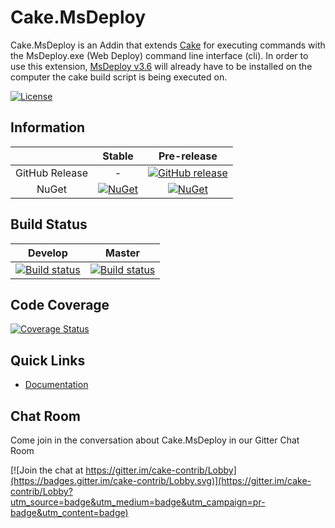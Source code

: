 # Cake.MsDeploy

Cake.MsDeploy is an Addin that extends [Cake](http://cakebuild.net/) for executing commands with the MsDeploy.exe (Web Deploy) command line interface (cli). 
In order to use this extension, [MsDeploy v3.6](https://www.microsoft.com/en-us/download/details.aspx?id=43717) will already have to be installed on the computer the cake build script is being executed on.

[![License](http://img.shields.io/:license-mit-blue.svg)](http://cake-contrib.mit-license.org)

## Information

| |Stable|Pre-release|
|:--:|:--:|:--:|
|GitHub Release|-|[![GitHub release](https://img.shields.io/github/release/cake-contrib/Cake.MsDeploy.svg)](https://github.com/cake-contrib/Cake.MsDeploy/releases/latest)|
|NuGet|[![NuGet](https://img.shields.io/nuget/v/Cake.Http.svg)](https://www.nuget.org/packages/Cake.MsDeploy)|[![NuGet](https://img.shields.io/nuget/vpre/Cake.Http.svg)](https://www.nuget.org/packages/Cake.MsDeploy)|

## Build Status

|Develop|Master|
|:--:|:--:|
|[![Build status](https://ci.appveyor.com/api/projects/status/oqn617679k8fy2q6/branch/develop?svg=true)](https://ci.appveyor.com/project/cakecontrib/cake-msdeploy/branch/develop)|[![Build status](https://ci.appveyor.com/api/projects/status/oqn617679k8fy2q6/branch/develop?svg=true)](https://ci.appveyor.com/project/cakecontrib/cake-msdeploy/branch/master)|

## Code Coverage

[![Coverage Status](https://coveralls.io/repos/github/cake-contrib/Cake.MsDeploy/badge.svg?branch=develop)](https://coveralls.io/github/cake-contrib/Cake.MsDeploy?branch=develop)

## Quick Links

- [Documentation](https://cake-contrib.github.io/Cake.MsDeploy)

## Chat Room

Come join in the conversation about Cake.MsDeploy in our Gitter Chat Room

[![Join the chat at https://gitter.im/cake-contrib/Lobby](https://badges.gitter.im/cake-contrib/Lobby.svg)](https://gitter.im/cake-contrib/Lobby?utm_source=badge&utm_medium=badge&utm_campaign=pr-badge&utm_content=badge)

